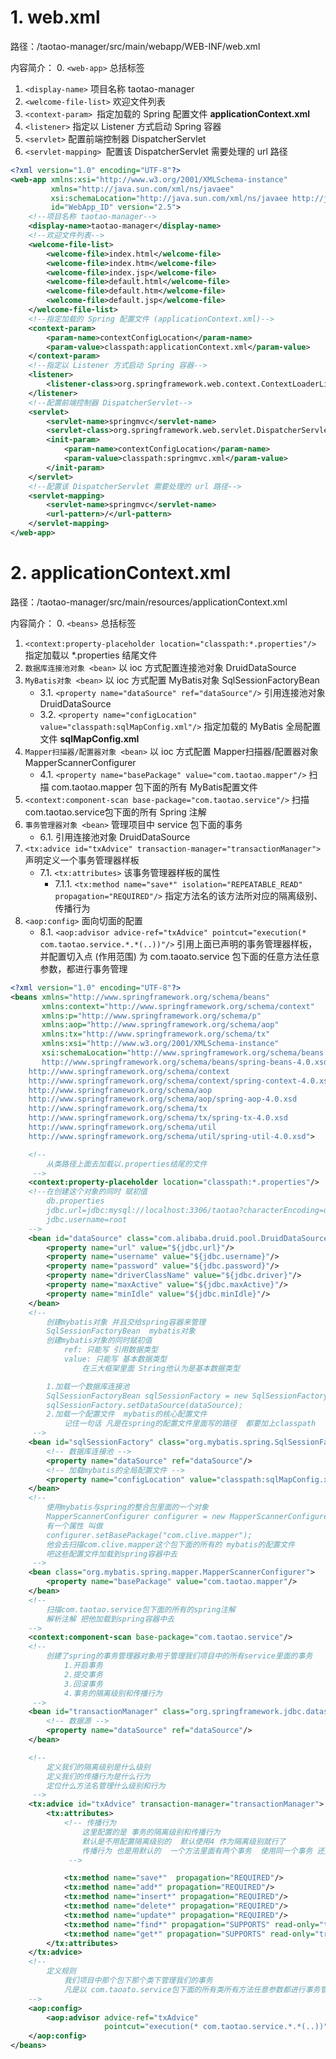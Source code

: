 # 1. web.xml

路径：/taotao-manager/src/main/webapp/WEB-INF/web.xml

内容简介：
0. `<web-app>` 总括标签
1. `<display-name>` 项目名称 taotao-manager
2.  `<welcome-file-list>` 欢迎文件列表
3. `<context-param> `指定加载的 Spring 配置文件 **applicationContext.xml**
4. `<listener>` 指定以 Listener 方式启动 Spring 容器
5. `<servlet>` 配置前端控制器 DispatcherServlet
6. `<servlet-mapping> `配置该 DispatcherServlet 需要处理的 url 路径
```xml
<?xml version="1.0" encoding="UTF-8"?>
<web-app xmlns:xsi="http://www.w3.org/2001/XMLSchema-instance"
         xmlns="http://java.sun.com/xml/ns/javaee"
         xsi:schemaLocation="http://java.sun.com/xml/ns/javaee http://java.sun.com/xml/ns/javaee/web-app_2_5.xsd"
         id="WebApp_ID" version="2.5">
    <!--项目名称 taotao-manager-->
    <display-name>taotao-manager</display-name>
    <!--欢迎文件列表-->
    <welcome-file-list>
        <welcome-file>index.html</welcome-file>
        <welcome-file>index.htm</welcome-file>
        <welcome-file>index.jsp</welcome-file>
        <welcome-file>default.html</welcome-file>
        <welcome-file>default.htm</welcome-file>
        <welcome-file>default.jsp</welcome-file>
    </welcome-file-list>
    <!--指定加载的 Spring 配置文件 (applicationContext.xml)-->
    <context-param>
        <param-name>contextConfigLocation</param-name>
        <param-value>classpath:applicationContext.xml</param-value>
    </context-param>
    <!--指定以 Listener 方式启动 Spring 容器-->
    <listener>
        <listener-class>org.springframework.web.context.ContextLoaderListener</listener-class>
    </listener>
    <!--配置前端控制器 DispatcherServlet-->
    <servlet>
        <servlet-name>springmvc</servlet-name>
        <servlet-class>org.springframework.web.servlet.DispatcherServlet</servlet-class>
        <init-param>
            <param-name>contextConfigLocation</param-name>
            <param-value>classpath:springmvc.xml</param-value>
        </init-param>
    </servlet>
    <!--配置该 DispatcherServlet 需要处理的 url 路径-->
    <servlet-mapping>
        <servlet-name>springmvc</servlet-name>
        <url-pattern>/</url-pattern>
    </servlet-mapping>
</web-app>
```

# 2. applicationContext.xml

路径：/taotao-manager/src/main/resources/applicationContext.xml

内容简介：
0. `<beans>` 总括标签
1. `<context:property-placeholder location="classpath:*.properties"/>` 指定加载以 *.properties 结尾文件
2. `数据库连接池对象 <bean>` 以 ioc 方式配置连接池对象 DruidDataSource
3. `MyBatis对象 <bean>` 以 ioc 方式配置 MyBatis对象 SqlSessionFactoryBean
	- 3.1. `<property name="dataSource" ref="dataSource"/>` 引用连接池对象 DruidDataSource
	- 3.2. `<property name="configLocation" value="classpath:sqlMapConfig.xml"/>` 指定加载的 MyBatis 全局配置文件 **sqlMapConfig.xml**
4. `Mapper扫描器/配置器对象 <bean>` 以 ioc 方式配置 Mapper扫描器/配置器对象 MapperScannerConfigurer
	- 4.1. `<property name="basePackage" value="com.taotao.mapper"/>` 扫描 com.taotao.mapper 包下面的所有 MyBatis配置文件
5. `<context:component-scan base-package="com.taotao.service"/>` 扫描com.taotao.service包下面的所有 Spring 注解
6. `事务管理器对象 <bean>` 管理项目中 service 包下面的事务
	- 6.1. <property name="dataSource" ref="dataSource"/> 引用连接池对象 DruidDataSource
7. `<tx:advice id="txAdvice" transaction-manager="transactionManager">` 声明定义一个事务管理器样板
	- 7.1. `<tx:attributes>` 该事务管理器样板的属性
		- 7.1.1. `<tx:method name="save*" isolation="REPEATABLE_READ" propagation="REQUIRED"/>` 指定方法名的该方法所对应的隔离级别、传播行为
8. `<aop:config>` 面向切面的配置
	- 8.1. `<aop:advisor advice-ref="txAdvice" pointcut="execution(* com.taotao.service.*.*(..))"/>` 引用上面已声明的事务管理器样板，并配置切入点 (作用范围) 为 com.taoato.service 包下面的任意方法任意参数，都进行事务管理

```xml
<?xml version="1.0" encoding="UTF-8"?>
<beans xmlns="http://www.springframework.org/schema/beans"
       xmlns:context="http://www.springframework.org/schema/context"
       xmlns:p="http://www.springframework.org/schema/p"
       xmlns:aop="http://www.springframework.org/schema/aop"
       xmlns:tx="http://www.springframework.org/schema/tx"
       xmlns:xsi="http://www.w3.org/2001/XMLSchema-instance"
       xsi:schemaLocation="http://www.springframework.org/schema/beans
       http://www.springframework.org/schema/beans/spring-beans-4.0.xsd
	http://www.springframework.org/schema/context
	http://www.springframework.org/schema/context/spring-context-4.0.xsd
	http://www.springframework.org/schema/aop
	http://www.springframework.org/schema/aop/spring-aop-4.0.xsd
	http://www.springframework.org/schema/tx
	http://www.springframework.org/schema/tx/spring-tx-4.0.xsd
	http://www.springframework.org/schema/util
	http://www.springframework.org/schema/util/spring-util-4.0.xsd">

    <!--
        从类路径上面去加载以.properties结尾的文件
     -->
    <context:property-placeholder location="classpath:*.properties"/>
    <!--在创建这个对象的同时 赋初值
        db.properties
        jdbc.url=jdbc:mysql://localhost:3306/taotao?characterEncoding=utf-8
        jdbc.username=root
    -->
    <bean id="dataSource" class="com.alibaba.druid.pool.DruidDataSource" destroy-method="close">
        <property name="url" value="${jdbc.url}"/>
        <property name="username" value="${jdbc.username}"/>
        <property name="password" value="${jdbc.password}"/>
        <property name="driverClassName" value="${jdbc.driver}"/>
        <property name="maxActive" value="${jdbc.maxActive}"/>
        <property name="minIdle" value="${jdbc.minIdle}"/>
    </bean>
    <!--
        创建mybatis对象 并且交给spring容器来管理
        SqlSessionFactoryBean  mybatis对象
        创建mybatis对象的同时赋初值
            ref: 只能写 引用数据类型
            value: 只能写 基本数据类型
                在三大框架里面 String他认为是基本数据类型

        1.加载一个数据库连接池
        SqlSessionFactoryBean sqlSessionFactory = new SqlSessionFactoryBean();
        sqlSessionFactory.setDataSource(dataSource);
        2.加载一个配置文件  mybatis的核心配置文件
            记住一句话 凡是在spring的配置文件里面写的路径  都要加上classpath
     -->
    <bean id="sqlSessionFactory" class="org.mybatis.spring.SqlSessionFactoryBean">
        <!-- 数据库连接池 -->
        <property name="dataSource" ref="dataSource"/>
        <!-- 加载mybatis的全局配置文件 -->
        <property name="configLocation" value="classpath:sqlMapConfig.xml"/>
    </bean>
    <!--
        使用mybatis与spring的整合包里面的一个对象
        MapperScannerConfigurer configurer = new MapperScannerConfigurer();
        有一个属性 叫做
        configurer.setBasePackage("com.clive.mapper");
        他会去扫描com.clive.mapper这个包下面的所有的 mybatis的配置文件
        吧这些配置文件加载到spring容器中去
     -->
    <bean class="org.mybatis.spring.mapper.MapperScannerConfigurer">
        <property name="basePackage" value="com.taotao.mapper"/>
    </bean>
    <!--
        扫描com.taotao.service包下面的所有的spring注解
        解析注解 把他加载到spring容器中去
    -->
    <context:component-scan base-package="com.taotao.service"/>
    <!--
        创建了spring的事务管理器对象用于管理我们项目中的所有service里面的事务
            1.开启事务
            2.提交事务
            3.回滚事务
            4.事务的隔离级别和传播行为
     -->
    <bean id="transactionManager" class="org.springframework.jdbc.datasource.DataSourceTransactionManager">
        <!-- 数据源 -->
        <property name="dataSource" ref="dataSource"/>
    </bean>

    <!--
        定义我们的隔离级别是什么级别
        定义我们的传播行为是什么行为
        定位什么方法名管理什么级别和行为
     -->
    <tx:advice id="txAdvice" transaction-manager="transactionManager">
        <tx:attributes>
            <!-- 传播行为
                这里配置的是 事务的隔离级别和传播行为
                默认是不用配置隔离级别的  默认使用4 作为隔离级别就行了
                传播行为 也是用默认的  一个方法里面有两个事务  使用同一个事务 还是分开使用
             -->

            <tx:method name="save*"  propagation="REQUIRED"/>
            <tx:method name="add*" propagation="REQUIRED"/>
            <tx:method name="insert*" propagation="REQUIRED"/>
            <tx:method name="delete*" propagation="REQUIRED"/>
            <tx:method name="update*" propagation="REQUIRED"/>
            <tx:method name="find*" propagation="SUPPORTS" read-only="true"/>
            <tx:method name="get*" propagation="SUPPORTS" read-only="true"/>
        </tx:attributes>
    </tx:advice>
    <!--
        定义规则
            我们项目中那个包下那个类下管理我们的事务
            凡是以 com.taoato.service包下面的所有类所有方法任意参数都进行事务管理
    -->
    <aop:config>
        <aop:advisor advice-ref="txAdvice"
                     pointcut="execution(* com.taotao.service.*.*(..))"/>
    </aop:config>
</beans>
```

